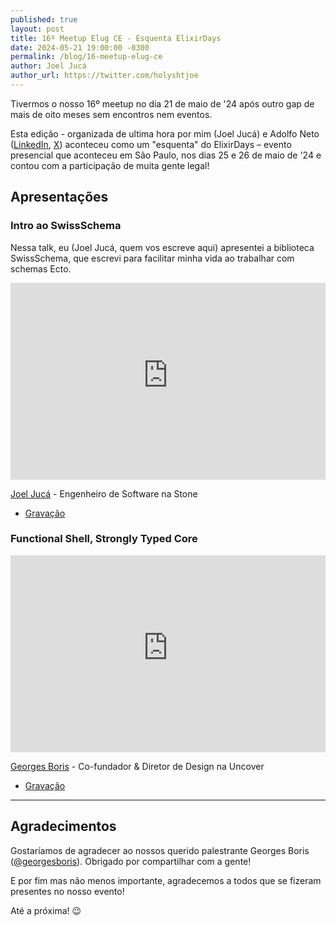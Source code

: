 ```yaml
---
published: true
layout: post
title: 16º Meetup Elug CE - Esquenta ElixirDays
date: 2024-05-21 19:00:00 -0300
permalink: /blog/16-meetup-elug-ce
author: Joel Jucá
author_url: https://twitter.com/holyshtjoe
---
```


Tivermos o nosso 16º meetup no dia 21 de maio de '24 após outro gap de mais de oito meses sem encontros nem eventos.

Esta edição - organizada de ultima hora por mim (Joel Jucá) e Adolfo Neto ([LinkedIn](https://www.linkedin.com/in/adolfont), [X](https://x.com/adolfont)) aconteceu como um "esquenta" do ElixirDays – evento presencial que aconteceu em São Paulo, nos dias 25 e 26 de maio de '24 e contou com a participação de muita gente legal!

## Apresentações

### Intro ao SwissSchema

Nessa talk, eu (Joel Jucá, quem vos escreve aqui) apresentei a biblioteca SwissSchema, que escrevi para facilitar minha vida ao trabalhar com schemas Ecto.

<p style="text-align:center">
  <iframe src="https://www.youtube-nocookie.com/embed/QC1_RArmxIw" frameborder="0" allow="accelerometer; autoplay; clipboard-write; encrypted-media; gyroscope; picture-in-picture" allowfullscreen style="max-width:560px;height:315px;width:100%"></iframe>
</p>

[Joel Jucá](https://www.linkedin.com/in/joeljuca/) - Engenheiro de Software na Stone

- [Gravação](https://www.youtube.com/watch?v=QC1_RArmxIw)

### Functional Shell, Strongly Typed Core

<p style="text-align:center">
  <iframe src="https://www.youtube-nocookie.com/embed/vp3BuFr8rY8" frameborder="0" allow="accelerometer; autoplay; clipboard-write; encrypted-media; gyroscope; picture-in-picture" allowfullscreen style="max-width:560px;height:315px;width:100%"></iframe>
</p>

[Georges Boris](https://www.linkedin.com/in/joeljuca/) - Co-fundador & Diretor de Design na Uncover

- [Gravação](https://www.youtube.com/watch?v=vp3BuFr8rY8)

---

## Agradecimentos

Gostaríamos de agradecer ao nossos querido palestrante Georges Boris ([@georgesboris](https://x.com/georgesboris)). Obrigado por compartilhar com a gente!

E por fim mas não menos importante, agradecemos a todos que se fizeram presentes no nosso evento!

Até a próxima! 😉
